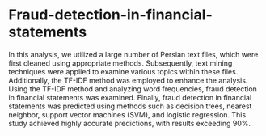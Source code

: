 # Fraud-detection-in-financial-statements

In this analysis, we utilized a large number of Persian text files, which were first cleaned using appropriate methods. Subsequently, text mining techniques were applied to examine various topics within these files. Additionally, the TF-IDF method was employed to enhance the analysis.
Using the TF-IDF method and analyzing word frequencies, fraud detection in financial statements was examined.
Finally, fraud detection in financial statements was predicted using methods such as decision trees, nearest neighbor, support vector machines (SVM), and logistic regression.
This study achieved highly accurate predictions, with results exceeding 90%.
